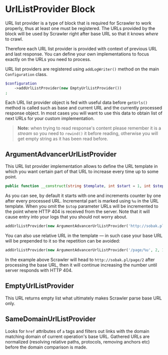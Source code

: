 # UrlListProvider Block
URL list provider is a type of block that is required for Scrawler to work properly,
thus at least one must be registered. The URLs provided by the block will be used
by Scrawler right after base URL so that it knows _where_ to crawl.

Therefore each URL list provider is provided with context of previous URL and last
response. You can define your own implementations to focus exactly on the URLs
you need to process.

URL list providers are registered using `addLogWriter()` method on the main
`Configuration` class.

```php
$configuration
    ->addUrlListProvider(new EmptyUrlListProvider())
;
```

Each URL list provider object is fed with useful data before `getUrls()` method
is called such as base and current URL and the currently processed response
object. In most cases you will want to use this data to obtain list of next
URLs for your custom implementation.

> **Note:** when trying to read response's content please remember it is a
> _stream_ so you need to `rewind()` it before reading, otherwise you will
> get empty string as it has been read before.

## ArgumentAdvancerUrlListProvider
This URL list provider implementation allows to define the URL template in which
you want certain part of that URL to increase every time up to some point.

```php
public function __construct(string $template, int $start = 1, int $step = 1, ?int $stop = null)
```

As you can see, by default it starts with one and increments counter by one after
every processed URL. Incremental part is marked using `%u` in the URL template.
When you omit the `$stop` parameter URLs will be incremented to the point where
HTTP 404 is received from the server. Note that it will cause entry into your logs
that you should not worry about.

```php
addUrlListProvider(new ArgumentAdvancerUrlListProvider('http://sobak.pl/page/%u', 2, 1))
```

You can also use relative URL in the template — in such case your base URL
will be prepended to it so the repetition can be avoided:

```php
addUrlListProvider(new ArgumentAdvancerUrlListProvider('/page/%u', 2, 1))
```

In the example above Scrawler will head to `http://sobak.pl/page/2` after
processing the base URL, then it will continue increasing the number until
server responds with HTTP 404.

## EmptyUrlListProvider
This URL returns empty list what ultimately makes Scrawler parse base URL only.

## SameDomainUrlListProvider
Looks for `href` attributes of `a` tags and filters out links with the domain
matching domain of current operation's base URL. Gathered URLs are normalized
(resolving relative paths, protocols, removing anchors etc) before the domain
comparison is made.
